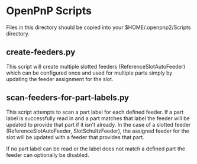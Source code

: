 # OpenPnP Scripts

Files in this directory should be copied into your $HOME/.openpnp2/Scripts directory.

## create-feeders.py

This script will create multiple slotted feeders (ReferenceSlotAutoFeeder) which can
be configured once and used for multiple parts simply by updating the feeder
assignment for the slot.

## scan-feeders-for-part-labels.py

This script attempts to scan a part label for each defined feeder. If a part label
is successfully read in and a part matches that label the feeder will be updated to
provide that part if it isn't already. In the case of a slotted feeder
(ReferenceSlotAutoFeeder, SlotSchultzFeeder), the assigned feeder for the slot will
be updated with a feeder that provides that part.

If no part label can be read or the label does not match a defined part the feeder
can optionally be disabled.
